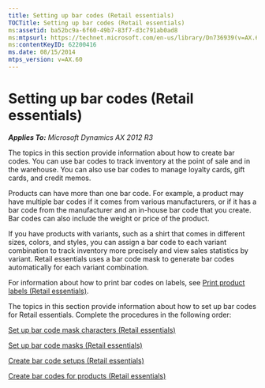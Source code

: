 ```yaml
---
title: Setting up bar codes (Retail essentials)
TOCTitle: Setting up bar codes (Retail essentials)
ms:assetid: ba52bc9a-6f60-49b7-83f7-d3c791ab0ad8
ms:mtpsurl: https://technet.microsoft.com/en-us/library/Dn736939(v=AX.60)
ms:contentKeyID: 62200416
ms.date: 08/15/2014
mtps_version: v=AX.60
---
```


# Setting up bar codes (Retail essentials) 


_**Applies To:** Microsoft Dynamics AX 2012 R3_

The topics in this section provide information about how to create bar codes. You can use bar codes to track inventory at the point of sale and in the warehouse. You can also use bar codes to manage loyalty cards, gift cards, and credit memos.

Products can have more than one bar code. For example, a product may have multiple bar codes if it comes from various manufacturers, or if it has a bar code from the manufacturer and an in-house bar code that you create. Bar codes can also include the weight or price of the product.

If you have products with variants, such as a shirt that comes in different sizes, colors, and styles, you can assign a bar code to each variant combination to track inventory more precisely and view sales statistics by variant. Retail essentials uses a bar code mask to generate bar codes automatically for each variant combination.

For information about how to print bar codes on labels, see [Print product labels (Retail essentials)](print-product-labels-retail-essentials.md).

The topics in this section provide information about how to set up bar codes for Retail essentials. Complete the procedures in the following order:

[Set up bar code mask characters (Retail essentials)](set-up-bar-code-mask-characters-retail-essentials.md)

[Set up bar code masks (Retail essentials)](set-up-bar-code-masks-retail-essentials.md)

[Create bar code setups (Retail essentials)](create-bar-code-setups-retail-essentials.md)

[Create bar codes for products (Retail essentials)](create-bar-codes-for-products-retail-essentials.md)

  


